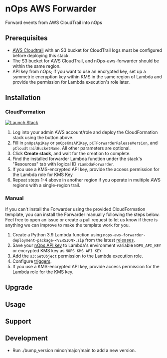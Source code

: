 # nOps AWS Forwarder

Forward events from AWS CloudTrail into nOps

## Prerequisites
- [AWS Cloudtrail](https://docs.aws.amazon.com/awscloudtrail/latest/userguide/cloudtrail-create-a-trail-using-the-console-first-time.html) with an S3 bucket for CloudTrail logs must be configured before deploying this stack.
- The S3 bucket for AWS CloudTrail, and nOps-aws-forwarder should be within the same region.
- API key from nOps; if you want to use an encrypted key, set up a symmetric encryption key within KMS in the same region of Lambda and provide the permission for Lambda execution's role later.

## Installation

### CloudFormation
[![Launch Stack](https://s3.amazonaws.com/cloudformation-examples/cloudformation-launch-stack.png)](https://console.aws.amazon.com/cloudformation/home#/stacks/create/review?stackName=nops-aws-forwarder&templateURL=https://nops-cloudformation-template.s3.us-west-2.amazonaws.com/lambda-forwarder-cloudformation-template.yaml)

1. Log into your admin AWS account/role and deploy the CloudFormation stack using the button above.
2. Fill in `pnOpsApiKey` or `pnOpsKmsAPIKey`, `pCTForwarderReleaseVersion`, and `pCloudtrailBucketName`. All other parameters are optional.
3. Click **Create stack**, and wait for the creation to complete.
4. Find the installed forwarder Lambda function under the stack's "Resources" tab with logical ID `rLambdaForwarder`.
5. If you use a KMS-encrypted API key, provide the access permission for the Lambda role for KMS Key
6. Repeat steps 1-4 above in another region if you operate in multiple AWS regions with a single-region trail.


### Manual
If you can't install the Forwarder using the provided CloudFormation template, you can install the Forwarder manually following the steps below. Feel free to open an issue or create a pull request to let us know if there is anything we can improve to make the template work for you.

1. Create a Python 3.9 Lambda function using `nops-aws-forwarder-deployment-package-<VERSION>.zip` from the latest [releases](https://github.com/nops-io/nops-aws-forwarder/releases).
2. Save your [nOps API key](https://app.nops.io/v3/settings?tab=API%20Key) to Lambda's environment variable `NOPS_API_KEY` or encrypted KMS key as `NOPS_KMS_API_KEY`
3. Add the `s3:GetObject` permission to the Lambda execution role.
4. Configure [triggers](https://docs.aws.amazon.com/lambda/latest/dg/with-cloudtrail-example.html).
5. If you use a KMS-encrypted API key, provide access permission for the Lambda role for the KMS key.

## Upgrade

## Usage

## Support

## Development
- Run ./bump_version minor/major/main to add a new version.
